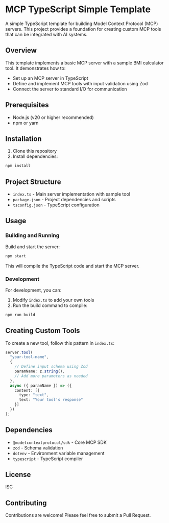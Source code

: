 # MCP TypeScript Simple Template

A simple TypeScript template for building Model Context Protocol (MCP) servers. This project provides a foundation for creating custom MCP tools that can be integrated with AI systems.

## Overview

This template implements a basic MCP server with a sample BMI calculator tool. It demonstrates how to:

- Set up an MCP server in TypeScript
- Define and implement MCP tools with input validation using Zod
- Connect the server to standard I/O for communication

## Prerequisites

- Node.js (v20 or higher recommended)
- npm or yarn

## Installation

1. Clone this repository
2. Install dependencies:

```bash
npm install
```

## Project Structure

- `index.ts` - Main server implementation with sample tool
- `package.json` - Project dependencies and scripts
- `tsconfig.json` - TypeScript configuration

## Usage

### Building and Running

Build and start the server:

```bash
npm start
```

This will compile the TypeScript code and start the MCP server.

### Development

For development, you can:

1. Modify `index.ts` to add your own tools
2. Run the build command to compile:

```bash
npm run build
```

## Creating Custom Tools

To create a new tool, follow this pattern in `index.ts`:

```typescript
server.tool(
  "your-tool-name",
  {
    // Define input schema using Zod
    paramName: z.string(),
    // Add more parameters as needed
  },
  async ({ paramName }) => ({
    content: [{
      type: "text",
      text: "Your tool's response"
    }]
  })
);
```

## Dependencies

- `@modelcontextprotocol/sdk` - Core MCP SDK
- `zod` - Schema validation
- `dotenv` - Environment variable management
- `typescript` - TypeScript compiler

## License

ISC

## Contributing

Contributions are welcome! Please feel free to submit a Pull Request.
